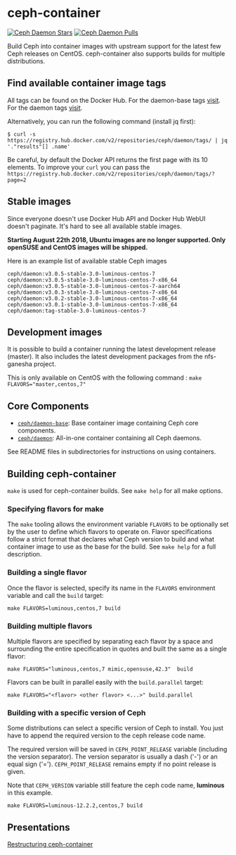 ceph-container
==============

[![Ceph Daemon Stars](https://img.shields.io/docker/stars/ceph/daemon.svg)](https://hub.docker.com/r/ceph/daemon)
[![Ceph Daemon Pulls](https://img.shields.io/docker/pulls/ceph/daemon.svg)](https://hub.docker.com/r/ceph/daemon)

Build Ceph into container images with upstream support for the latest few Ceph
releases on CentOS. ceph-container also supports builds for multiple distributions.

Find available container image tags
-----------------------------------

All tags can be found on the Docker Hub.
For the daemon-base tags [visit](https://hub.docker.com/r/ceph/daemon-base/tags/).
For the daemon tags [visit](https://hub.docker.com/r/ceph/daemon/tags/).

Alternatively, you can run the following command (install jq first):

```
$ curl -s https://registry.hub.docker.com/v2/repositories/ceph/daemon/tags/ | jq '."results"[] .name'
```

Be careful, by default the Docker API returns the first page with its 10 elements.
To improve your `curl` you can pass the `https://registry.hub.docker.com/v2/repositories/ceph/daemon/tags/?page=2`

Stable images
-------------
Since everyone doesn't use Docker Hub API and Docker Hub WebUI doesn't paginate. It's hard to see all available stable images.

**Starting August 22th 2018, Ubuntu images are no longer supported. Only openSUSE and CentOS images will be shipped.**

Here is an example list of available stable Ceph images

```
ceph/daemon:v3.0.5-stable-3.0-luminous-centos-7
ceph/daemon:v3.0.5-stable-3.0-luminous-centos-7-x86_64
ceph/daemon:v3.0.5-stable-3.0-luminous-centos-7-aarch64
ceph/daemon:v3.0.3-stable-3.0-luminous-centos-7-x86_64
ceph/daemon:v3.0.2-stable-3.0-luminous-centos-7-x86_64
ceph/daemon:v3.0.1-stable-3.0-luminous-centos-7-x86_64
ceph/daemon:tag-stable-3.0-luminous-centos-7
```

Development images
------------------
It is possible to build a container running the latest development release (master). It also includes the latest development packages from the nfs-ganesha project.

This is only available on CentOS with the following command :
`make FLAVORS="master,centos,7"`



Core Components
---------------

- [`ceph/daemon-base`](src/daemon-base/): Base container image containing Ceph core components.
- [`ceph/daemon`](src/daemon/): All-in-one container containing all Ceph daemons.

See README files in subdirectories for instructions on using containers.


Building ceph-container
-----------------------
`make` is used for ceph-container builds. See `make help` for all make options.

### Specifying flavors for make
The `make` tooling allows the environment variable `FLAVORS` to be optionally set by the user to
define which flavors to operate on. Flavor specifications follow a strict format that declares what
Ceph version to build and what container image to use as the base for the build. See `make help` for
a full description.

### Building a single flavor
Once the flavor is selected, specify its name in the `FLAVORS` environment variable and call the
`build` target:
```
make FLAVORS=luminous,centos,7 build
```

### Building multiple flavors
Multiple flavors are specified by separating each flavor by a space and surrounding the entire
specification in quotes and built the same as a single flavor:
```
make FLAVORS="luminous,centos,7 mimic,opensuse,42.3"  build
```

Flavors can be built in parallel easily with the `build.parallel` target:
```
make FLAVORS="<flavor> <other flavor> <...>" build.parallel
```

### Building with a specific version of Ceph
Some distributions can select a specific version of Ceph to install.
You just have to append the required version to the ceph release code name.

The required version will be saved in `CEPH_POINT_RELEASE` variable (including the version separator).
The version separator is usually a dash ('-') or an equal sign ('=').
`CEPH_POINT_RELEASE` remains empty if no point release is given.

Note that `CEPH_VERSION` variable still feature the ceph code name, **luminous** in this example.

```
make FLAVORS=luminous-12.2.2,centos,7 build
```

## Presentations

<p><a href="https://docs.google.com/presentation/d/e/2PACX-1vQsN2ywxSibTSH-p-0PpNWpKTSfSSLx3gApetKzmuLiMwKm0Sk9mg-Swnae-m5tKkHwCGULDfFOJsvJ/pub?start=false&loop=false&delayms=3000"> Restructuring ceph-container </a></p>
